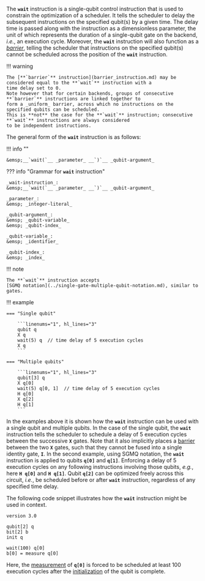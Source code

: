 The **`wait`** instruction is a single-qubit control instruction that is used to constrain the optimization of a
scheduler.
It tells the scheduler to delay the subsequent instructions on the specified qubit(s) by a given time.
The delay time is passed along with the instruction as a dimensionless parameter,
the unit of which represents the duration of a single-qubit gate on the backend,
_i.e._, an execution cycle. 
Moreover, the **`wait`** instruction will also function as a [_barrier_](barrier_instruction.md),
telling the scheduler that instructions on the specified qubit(s) cannot be scheduled across the position of the 
**`wait`** instruction.

!!! warning

    The [**`barrier`** instruction](barrier_instruction.md) may be considered equal to the **`wait`** instruction with a
    time delay set to 0.
    Note however that for certain backends, groups of consecutive **`barrier`** instructions are linked together to
    form a _uniform_ barrier, across which no instructions on the specified qubits can be scheduled.
    This is **not** the case for the **`wait`** instruction; consecutive **`wait`** instructions are always considered
    to be independent instructions.

The general form of the **`wait`** instruction is as follows:

!!! info ""

    &emsp;__`wait(`__ _parameter_ __`)`__ _qubit-argument_

??? info "Grammar for **`wait`** instruction"
    
    _wait-instruction_:  
    &emsp;__`wait(`__ _parameter_ __`)`__ _qubit-argument_

    _parameter_:  
    &emsp; _integer-literal_ 

    _qubit-argument_:  
    &emsp; _qubit-variable_  
    &emsp; _qubit-index_

    _qubit-variable_:  
    &emsp; _identifier_

    _qubit-index_:  
    &emsp; _index_

!!! note

    The **`wait`** instruction accepts
    [SGMQ notation](../single-gate-multiple-qubit-notation.md), similar to gates.

!!! example

    === "Single qubit"
    
        ```linenums="1", hl_lines="3"
        qubit q
        X q
        wait(5) q  // time delay of 5 execution cycles
        X q
        ```
    
    === "Multiple qubits"
    
        ```linenums="1", hl_lines="3"
        qubit[3] q
        X q[0]
        wait(5) q[0, 1]  // time delay of 5 execution cycles
        H q[0]
        X q[2]
        H q[1]
        ```

In the examples above it is shown how the **`wait`** instruction can be used with a single qubit and multiple qubits.
In the case of the single qubit, the **`wait`** instruction tells the scheduler to schedule a delay of 5 execution
cycles between the successive **`X`** gates.
Note that it also implicitly places a [barrier](barrier_instruction.md) between the two **`X`** gates,
such that they cannot be fused into a single identity gate, **`I`**.
In the second example, using SGMQ notation, the **`wait`** instruction is applied to qubits **`q[0]`** and **`q[1]`**.
Enforcing a delay of 5 execution cycles on any following instructions involving those qubits,
_e.g._, here **`H q[0]`** and **`H q[1]`**.
Qubit **`q[2]`** can be optimized freely across this circuit,
_i.e._, be scheduled before or after **`wait`** instruction, regardless of any specified time delay. 

The following code snippet illustrates how the **`wait`** instruction might be used in context.

```linenums="1", hl_lines="7"
version 3.0

qubit[2] q
bit[2] b
init q

wait(100) q[0]
b[0] = measure q[0]
```

Here, the [measurement](../non_unitary_instructions/measure_instruction.md) of **`q[0]`** is forced to be scheduled at
least 100 execution cycles after the [initialization](../non_unitary_instructions/init_instruction.md)
of the qubit is complete.
